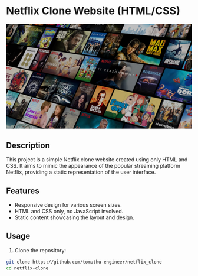 # Netflix Clone Website (HTML/CSS)

![Netflix Clone](https://github.com/tomuthu-engineer/netflix_clone/blob/main/images/header-image.jpeg)

## Description

This project is a simple Netflix clone website created using only HTML and CSS. It aims to mimic the appearance of the popular streaming platform Netflix, providing a static representation of the user interface.

## Features

- Responsive design for various screen sizes.
- HTML and CSS only, no JavaScript involved.
- Static content showcasing the layout and design.

## Usage

1. Clone the repository:

```bash
git clone https://github.com/tomuthu-engineer/netflix_clone
cd netflix-clone
